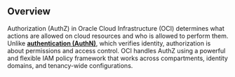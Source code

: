## Overview
Authorization (AuthZ) in Oracle Cloud Infrastructure (OCI) determines what actions are allowed on cloud resources and who is allowed to perform them. Unlike [**authentication (AuthN)**](https://github.com/momo1231-for/My-Notes/blob/main/Cloud/Oracle/Oracle%20Cloud%20Infrastructure%20(OCI)%20-%20Authentication%20(AuthN).md), which verifies identity, authorization is about permissions and access control. OCI handles AuthZ using a powerful and flexible IAM policy framework that works across compartments, identity domains, and tenancy-wide configurations.
